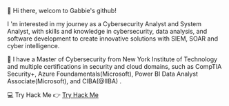 
👋 Hi there, 
welcom to Gabbie's github!

I 'm interested in my journey as a Cybersecurity Analyst and System Analyst, with skills and knowledge in cybersecurity, data analysis, and software development to create innovative solutions with SIEM, SOAR and cyber intelligence. 

🌱 I have a Master of Cybersecurity from New York Institute of Technology and multiple certifications in security and cloud domains, such as CompTIA Security+, Azure Foundamentals(Microsoft), Power BI Data Analyst Associate(Microsoft), and CIBA(@IIBA) .

💻 Try Hack Me 👉
[Try Hack Me](https://tryhackme.com/r/p/ddweiqian)

